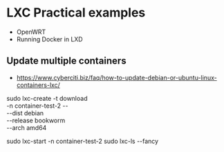 # LXC Practical examples

- OpenWRT
- Running Docker in LXD


## Update multiple containers
- https://www.cyberciti.biz/faq/how-to-update-debian-or-ubuntu-linux-containers-lxc/

sudo lxc-create -t download \
  -n container-test-2 -- \
  --dist debian \
  --release bookworm \
  --arch amd64

sudo lxc-start -n container-test-2
sudo lxc-ls --fancy
